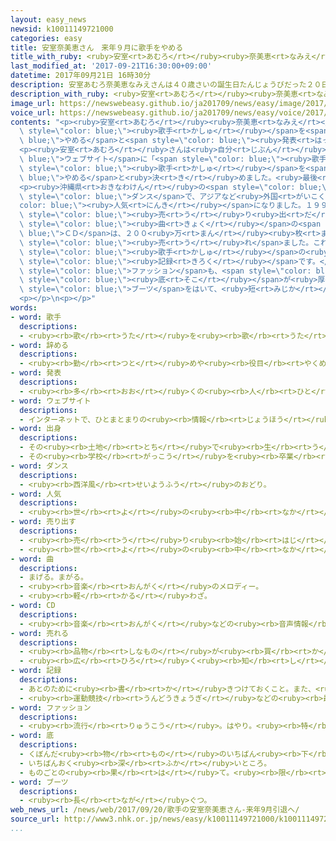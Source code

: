```yaml
---
layout: easy_news
newsid: k10011149721000
categories: easy
title: 安室奈美恵さん　来年９月に歌手をやめる
title_with_ruby: <ruby>安室<rt>あむろ</rt></ruby><ruby>奈美恵<rt>なみえ</rt></ruby>さん　<ruby>来年<rt>らいねん</rt></ruby>９<ruby>月<rt>がつ</rt></ruby>に<ruby>歌手<rt>かしゅ</rt></ruby>をやめる
last_modified_at: '2017-09-21T16:30:00+09:00'
datetime: 2017年09月21日 16時30分
description: 安室あむろ奈美恵なみえさんは４０歳さいの誕生日たんじょうびだった２０日はつか、来年らいねん、歌手かしゅをやめると発表はっぴょうしました。
description_with_ruby: <ruby>安室<rt>あむろ</rt></ruby><ruby>奈美恵<rt>なみえ</rt></ruby>さんは４０<ruby>歳<rt>さい</rt></ruby>の<ruby>誕生日<rt>たんじょうび</rt></ruby>だった<ruby>２０日<rt>はつか</rt></ruby>、<ruby>来年<rt>らいねん</rt></ruby>、<ruby>歌手<rt>かしゅ</rt></ruby>をやめると<ruby>発表<rt>はっぴょう</rt></ruby>しました。
image_url: https://newswebeasy.github.io/ja201709/news/easy/image/2017/09/21/k10011149721000.jpg
voice_url: https://newswebeasy.github.io/ja201709/news/easy/voice/2017/09/21/k10011149721000.mp3
contents: "<p><ruby>安室<rt>あむろ</rt></ruby><ruby>奈美恵<rt>なみえ</rt></ruby>さんは４０<ruby>歳<rt>さい</rt></ruby>の<ruby>誕生日<rt>たんじょうび</rt></ruby>だった<ruby>２０日<rt>はつか</rt></ruby>、<ruby>来年<rt>らいねん</rt></ruby>、<span\
  \ style=\"color: blue;\"><ruby>歌手<rt>かしゅ</rt></ruby></span>を<span style=\"color:\
  \ blue;\">やめる</span>と<span style=\"color: blue;\"><ruby>発表<rt>はっぴょう</rt></ruby></span>しました。</p>\n\
  <p><ruby>安室<rt>あむろ</rt></ruby>さんは<ruby>自分<rt>じぶん</rt></ruby>の<span style=\"color:\
  \ blue;\">ウェブサイト</span>に「<span style=\"color: blue;\"><ruby>歌手<rt>かしゅ</rt></ruby></span>になってから９<ruby>月<rt>がつ</rt></ruby>１６<ruby>日<rt>にち</rt></ruby>で２５<ruby>年<rt>ねん</rt></ruby>になりました。<ruby>私<rt>わたし</rt></ruby>は２０１８<ruby>年<rt>ねん</rt></ruby>９<ruby>月<rt>がつ</rt></ruby>１６<ruby>日<rt>にち</rt></ruby>に<span\
  \ style=\"color: blue;\"><ruby>歌手<rt>かしゅ</rt></ruby></span>を<span style=\"color:\
  \ blue;\">やめる</span>と<ruby>決<rt>き</rt></ruby>めました。<ruby>最後<rt>さいご</rt></ruby>に、できることを<ruby>全部<rt>ぜんぶ</rt></ruby>、<ruby>一生懸命<rt>いっしょうけんめい</rt></ruby>やって、すばらしい１<ruby>年<rt>ねん</rt></ruby>にしたいと<ruby>思<rt>おも</rt></ruby>っています」と<ruby>書<rt>か</rt></ruby>きました。</p>\n\
  <p><ruby>沖縄県<rt>おきなわけん</rt></ruby>の<span style=\"color: blue;\"><ruby>出身<rt>しゅっしん</rt></ruby></span>の<ruby>安室<rt>あむろ</rt></ruby>さんは、<ruby>歌<rt>うた</rt></ruby>と<span\
  \ style=\"color: blue;\">ダンス</span>で、アジアなど<ruby>外国<rt>がいこく</rt></ruby>でも<span style=\"\
  color: blue;\"><ruby>人気<rt>にんき</rt></ruby></span>になりました。１９９７<ruby>年<rt>ねん</rt></ruby>に<span\
  \ style=\"color: blue;\"><ruby>売<rt>う</rt></ruby>り<ruby>出<rt>だ</rt></ruby>し</span>た「ＣＡＮ　ＹＯＵ　ＣＥＬＥＢＲＡＴＥ？」という<span\
  \ style=\"color: blue;\"><ruby>曲<rt>きょく</rt></ruby></span>の<span style=\"color:\
  \ blue;\">ＣＤ</span>は、２００<ruby>万<rt>まん</rt></ruby><ruby>枚<rt>まい</rt></ruby><ruby>以上<rt>いじょう</rt></ruby><span\
  \ style=\"color: blue;\"><ruby>売<rt>う</rt></ruby>れ</span>ました。これは<ruby>日本<rt>にっぽん</rt></ruby>の<ruby>女性<rt>じょせい</rt></ruby>の<span\
  \ style=\"color: blue;\"><ruby>歌手<rt>かしゅ</rt></ruby></span>の<ruby>中<rt>なか</rt></ruby>で、いちばん<ruby>多<rt>おお</rt></ruby>い<span\
  \ style=\"color: blue;\"><ruby>記録<rt>きろく</rt></ruby></span>です。</p>\n<p><ruby>安室<rt>あむろ</rt></ruby>さんの<span\
  \ style=\"color: blue;\">ファッション</span>も、<span style=\"color: blue;\"><ruby>人気<rt>にんき</rt></ruby></span>になりました。<ruby>安室<rt>あむろ</rt></ruby>さんと<ruby>同<rt>おな</rt></ruby>じように<span\
  \ style=\"color: blue;\"><ruby>底<rt>そこ</rt></ruby></span>が<ruby>厚<rt>あつ</rt></ruby>い<span\
  \ style=\"color: blue;\">ブーツ</span>をはいて、<ruby>短<rt>みじか</rt></ruby>いスカートをはいた<ruby>女性<rt>じょせい</rt></ruby>は「アムラー」と<ruby>呼<rt>よ</rt></ruby>ばれました。</p>\n\
  <p></p>\n<p></p>"
words:
- word: 歌手
  descriptions:
  - <ruby><rb>歌</rb><rt>うた</rt></ruby>を<ruby><rb>歌</rb><rt>うた</rt></ruby>うことを<ruby><rb>仕事</rb><rt>しごと</rt></ruby>にしている<ruby><rb>人</rb><rt>ひと</rt></ruby>。
- word: 辞める
  descriptions:
  - <ruby><rb>勤</rb><rt>つと</rt></ruby>めや<ruby><rb>役目</rb><rt>やくめ</rt></ruby>から<ruby><rb>退</rb><rt>しりぞ</rt></ruby>く。
- word: 発表
  descriptions:
  - <ruby><rb>多</rb><rt>おお</rt></ruby>くの<ruby><rb>人</rb><rt>ひと</rt></ruby>に<ruby><rb>広</rb><rt>ひろ</rt></ruby>く<ruby><rb>知</rb><rt>し</rt></ruby>らせること。
- word: ウェブサイト
  descriptions:
  - インターネットで、ひとまとまりの<ruby><rb>情報</rb><rt>じょうほう</rt></ruby>が<ruby><rb>置</rb><rt>お</rt></ruby>かれている<ruby><rb>場所</rb><rt>ばしょ</rt></ruby>。サイト。
- word: 出身
  descriptions:
  - その<ruby><rb>土地</rb><rt>とち</rt></ruby>で<ruby><rb>生</rb><rt>う</rt></ruby>まれたこと。
  - その<ruby><rb>学校</rb><rt>がっこう</rt></ruby>を<ruby><rb>卒業</rb><rt>そつぎょう</rt></ruby>したこと。
- word: ダンス
  descriptions:
  - <ruby><rb>西洋風</rb><rt>せいようふう</rt></ruby>のおどり。
- word: 人気
  descriptions:
  - <ruby><rb>世</rb><rt>よ</rt></ruby>の<ruby><rb>中</rb><rt>なか</rt></ruby>の<ruby><rb>人</rb><rt>ひと</rt></ruby>たちのよい<ruby><rb>評判</rb><rt>ひょうばん</rt></ruby>。
- word: 売り出す
  descriptions:
  - <ruby><rb>売</rb><rt>う</rt></ruby>り<ruby><rb>始</rb><rt>はじ</rt></ruby>める。
  - <ruby><rb>世</rb><rt>よ</rt></ruby>の<ruby><rb>中</rb><rt>なか</rt></ruby>に<ruby><rb>広</rb><rt>ひろ</rt></ruby>く<ruby><rb>知</rb><rt>し</rt></ruby>られ<ruby><rb>始</rb><rt>はじ</rt></ruby>める。
- word: 曲
  descriptions:
  - まげる。まがる。
  - <ruby><rb>音楽</rb><rt>おんがく</rt></ruby>のメロディー。
  - <ruby><rb>軽</rb><rt>かる</rt></ruby>わざ。
- word: CD
  descriptions:
  - <ruby><rb>音楽</rb><rt>おんがく</rt></ruby>などの<ruby><rb>音声情報</rb><rt>おんせいじょうほう</rt></ruby>を<ruby><rb>特別</rb><rt>とくべつ</rt></ruby>な<ruby><rb>信号</rb><rt>しんごう</rt></ruby>にして<ruby><rb>記録</rb><rt>きろく</rt></ruby>した<ruby><rb>円盤</rb><rt>えんばん</rt></ruby>。
- word: 売れる
  descriptions:
  - <ruby><rb>品物</rb><rt>しなもの</rt></ruby>が<ruby><rb>買</rb><rt>か</rt></ruby>われる。
  - <ruby><rb>広</rb><rt>ひろ</rt></ruby>く<ruby><rb>知</rb><rt>し</rt></ruby>られる。
- word: 記録
  descriptions:
  - あとのために<ruby><rb>書</rb><rt>か</rt></ruby>きつけておくこと。また、<ruby><rb>書</rb><rt>か</rt></ruby>きつけたもの。
  - <ruby><rb>運動競技</rb><rt>うんどうきょうぎ</rt></ruby>などの<ruby><rb>最高</rb><rt>さいこう</rt></ruby>の<ruby><rb>成績</rb><rt>せいせき</rt></ruby>。レコード。
- word: ファッション
  descriptions:
  - <ruby><rb>流行</rb><rt>りゅうこう</rt></ruby>。はやり。<ruby><rb>特</rb><rt>とく</rt></ruby>に、<ruby><rb>服装</rb><rt>ふくそう</rt></ruby>についていう。
- word: 底
  descriptions:
  - くぼんだ<ruby><rb>物</rb><rt>もの</rt></ruby>のいちばん<ruby><rb>下</rb><rt>した</rt></ruby>の<ruby><rb>部分</rb><rt>ぶぶん</rt></ruby>。
  - いちばんおく<ruby><rb>深</rb><rt>ふか</rt></ruby>いところ。
  - ものごとの<ruby><rb>果</rb><rt>は</rt></ruby>て。<ruby><rb>限</rb><rt>かぎ</rt></ruby>り。
- word: ブーツ
  descriptions:
  - <ruby><rb>長</rb><rt>なが</rt></ruby>ぐつ。
web_news_url: /news/web/2017/09/20/歌手の安室奈美恵さん-来年9月引退へ/
source_url: http://www3.nhk.or.jp/news/easy/k10011149721000/k10011149721000.html
...
```

